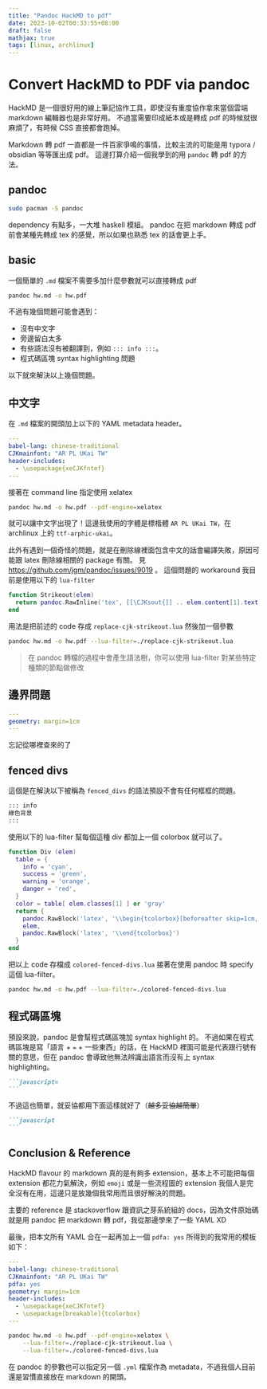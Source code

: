 ```yaml
---
title: "Pandoc HackMD to pdf"
date: 2023-10-02T00:33:55+08:00
draft: false
mathjax: true
tags: [linux, archlinux]
---
```


# Convert HackMD to PDF via pandoc

HackMD 是一個很好用的線上筆記協作工具，即使沒有重度協作拿來當個雲端 markdown 編輯器也是非常好用。
不過當需要印成紙本或是轉成 pdf 的時候就很麻煩了，有時候 CSS 直接都會跑掉。

Markdown 轉 pdf 一直都是一件百家爭鳴的事情，比較主流的可能是用 typora / obsidian 等等匯出成 pdf。
這邊打算介紹一個我學到的用 `pandoc` 轉 pdf 的方法。

## pandoc

```bash
sudo pacman -S pandoc
```

dependency 有點多，一大堆 haskell 模組。
pandoc 在把 markdown 轉成 pdf 前會某種先轉成 tex 的感覺，所以如果也熟悉 tex 的話會更上手。

## basic

一個簡單的 `.md` 檔案不需要多加什麼參數就可以直接轉成 pdf

```bash
pandoc hw.md -o hw.pdf
```

不過有幾個問題可能會遇到：
- 沒有中文字
- 旁邊留白太多
- 有些語法沒有被翻譯到，例如 `::: info :::`。
- 程式碼區塊 syntax highlighting 問題

以下就來解決以上幾個問題。

## 中文字

在 `.md` 檔案的開頭加上以下的 YAML metadata header。
```yaml
---
babel-lang: chinese-traditional
CJKmainfont: "AR PL UKai TW"
header-includes:
  - \usepackage{xeCJKfntef}
---
```

接著在 command line 指定使用 xelatex
```bash
pandoc hw.md -o hw.pdf --pdf-engine=xelatex
```
就可以讓中文字出現了！這邊我使用的字體是標楷體 `AR PL UKai TW`，在 archlinux 上的 `ttf-arphic-ukai`。

此外有遇到一個奇怪的問題，就是在刪除線裡面包含中文的話會編譯失敗，原因可能跟 latex 刪除線相關的 package 有關。
見 https://github.com/jgm/pandoc/issues/9019 。
這個問題的 workaround 我目前是使用以下的 `lua-filter`
```lua
function Strikeout(elem)
  return pandoc.RawInline('tex', [[\CJKsout{]] .. elem.content[1].text .. [[}]])
end
```

用法是把前述的 code 存成 `replace-cjk-strikeout.lua` 然後加一個參數
```bash
pandoc hw.md -o hw.pdf --lua-filter=./replace-cjk-strikeout.lua
```
> 在 pandoc 轉檔的過程中會產生語法樹，你可以使用 lua-filter 對某些特定種類的節點做修改

## 邊界問題

```yaml
---
geometry: margin=1cm
---
```
忘記從哪裡查來的了

## fenced divs

這個是在解決以下被稱為 `fenced_divs` 的語法預設不會有任何框框的問題。
```markdown
::: info
綠色背景
:::
```

使用以下的 lua-filter 幫每個這種 div 都加上一個 colorbox 就可以了。
```lua
function Div (elem)
  table = {
    info = 'cyan',
    success = 'green',
    warning = 'orange',
    danger = 'red',
  }
  color = table[ elem.classes[1] ] or 'gray'
  return {
    pandoc.RawBlock('latex', '\\begin{tcolorbox}[beforeafter skip=1cm, ignore nobreak=true, breakable, colframe=' .. color .. '!20!white, colback=' .. color .. '!8!white, boxsep=2mm, arc=0mm, boxrule=0.5mm]'),
    elem,
    pandoc.RawBlock('latex', '\\end{tcolorbox}')
  }
end
```

把以上 code 存檔成 `colored-fenced-divs.lua` 接著在使用 pandoc 時 specify 這個 lua-filter。
```bash
pandoc hw.md -o hw.pdf --lua-filter=./colored-fenced-divs.lua
```

## 程式碼區塊

預設來說，pandoc 是會幫程式碼區塊加 syntax highlight 的。
不過如果在程式碼區塊是寫「語言 + `=` + 一些東西」的話，在 HackMD 裡面可能是代表跟行號有關的意思，但在 pandoc 會導致他無法辨識出語言而沒有上 syntax highlighting。
~~~markdown
```javascript=
```
~~~

不過這也簡單，就妥協都用下面這樣就好了（~~越多妥協越簡單~~）
~~~markdown
```javascript
```
~~~

## Conclusion & Reference

HackMD flavour 的 markdown 真的是有夠多 extension，基本上不可能把每個 extension 都花力氣解決，例如 `emoji` 或是一些流程圖的 extension 我個人是完全沒有在用，這邊只是放幾個我常用而且很好解決的問題。

主要的 reference 是 stackoverflow 跟資訊之芽系統組的 docs，因為文件原始碼就是用 pandoc 把 markdown 轉 pdf，我從那邊學來了一些 YAML XD

最後，把本文所有 YAML 合在一起再加上一個 `pdfa: yes` 所得到的我常用的模板如下：

```yaml
---
babel-lang: chinese-traditional
CJKmainfont: "AR PL UKai TW"
pdfa: yes
geometry: margin=1cm
header-includes:
  - \usepackage{xeCJKfntef}
  - \usepackage[breakable]{tcolorbox}
---
```

```bash
pandoc hw.md -o hw.pdf --pdf-engine=xelatex \
    --lua-filter=./replace-cjk-strikeout.lua \
    --lua-filter=./colored-fenced-divs.lua
```

在 pandoc 的參數也可以指定另一個 `.yml` 檔案作為 metadata，不過我個人目前還是習慣直接放在 markdown 的開頭。
